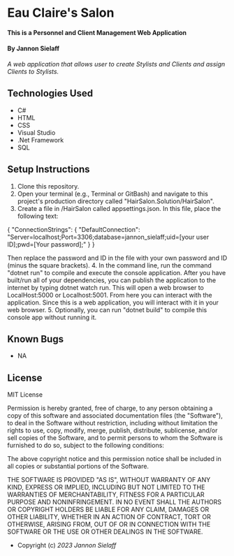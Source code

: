 # Eau Claire's Salon 

#### This is a Personnel and Client Management Web Application

#### By Jannon Sielaff

_A web application that allows user to create Stylists and Clients and assign Clients to Stylists._

## Technologies Used

* C# 
* HTML
* CSS
* Visual Studio
* .Net Framework
* SQL

## Setup Instructions

1. Clone this repository.
2. Open your terminal (e.g., Terminal or GitBash) and navigate to this project's production directory called "HairSalon.Solution/HairSalon".
3. Create a file in /HairSalon called appsettings.json.  In this file, place the following text:

{
  "ConnectionStrings": {
    "DefaultConnection": "Server=localhost;Port=3306;database=jannon_sielaff;uid=[your user ID];pwd=[Your password];"
  }
}

Then replace the password and ID in the file with your own password and ID (minus the square brackets).
4. In the command line, run the command "dotnet run" to compile and execute the console application. After you have built/run all of your dependencies, you can publish the application to the internet by typing dotnet watch run.  This will open a web browser to LocalHost:5000 or Localhost:5001.  From here you can interact with the application. Since this is a web application, you will interact with it in your web browser.
5. Optionally, you can run "dotnet build" to compile this console app without running it.

## Known Bugs

* NA

## License

MIT License

Permission is hereby granted, free of charge, to any person obtaining a copy of this software and associated documentation files (the "Software"), to deal in the Software without restriction, including without limitation the rights to use, copy, modify, merge, publish, distribute, sublicense, and/or sell copies of the Software, and to permit persons to whom the Software is furnished to do so, subject to the following conditions:

The above copyright notice and this permission notice shall be included in all copies or substantial portions of the Software.

THE SOFTWARE IS PROVIDED "AS IS", WITHOUT WARRANTY OF ANY KIND, EXPRESS OR IMPLIED, INCLUDING BUT NOT LIMITED TO THE WARRANTIES OF MERCHANTABILITY, FITNESS FOR A PARTICULAR PURPOSE AND NONINFRINGEMENT. IN NO EVENT SHALL THE AUTHORS OR COPYRIGHT HOLDERS BE LIABLE FOR ANY CLAIM, DAMAGES OR OTHER LIABILITY, WHETHER IN AN ACTION OF CONTRACT, TORT OR OTHERWISE, ARISING FROM, OUT OF OR IN CONNECTION WITH THE SOFTWARE OR THE USE OR OTHER DEALINGS IN THE SOFTWARE.

* Copyright (c) _2023_ _Jannon Sielaff_

